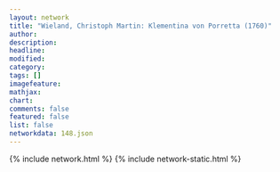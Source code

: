 ```yaml
---
layout: network
title: "Wieland, Christoph Martin: Klementina von Porretta (1760)"
author:
description:
headline:
modified:
category:
tags: []
imagefeature: 
mathjax: 
chart: 
comments: false
featured: false
list: false
networkdata: 148.json
---
```

{% include network.html %}
{% include network-static.html %}
